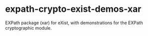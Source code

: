 # expath-crypto-exist-demos-xar
EXPath package (xar) for eXist, with demonstrations for the EXPath cryptographic module.
